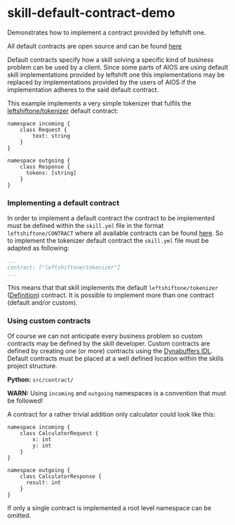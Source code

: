 # skill-default-contract-demo

Demonstrates how to implement a contract provided by leftshift one.

All default contracts are open source and can be found [here](https://github.com/leftshiftone/skill-contracts/tree/master/src/main/resources/leftshiftone)

Default contracts specify how a skill solving a specific kind of business problem can be used by a client. Since some
parts of AIOS are using default skill implementations provided by leftshift one this implementations may be replaced
by implementations provided by the users of AIOS if the implementation adheres to the said default contract.

This example implements a very simple tokenizer that fulfils the [leftshiftone/tokenizer](https://github.com/leftshiftone/skill-contracts/blob/master/src/main/resources/leftshiftone/tokenizer/schema.dbs) default contract:

```
namespace incoming {
    class Request {
        text: string
    }
}

namespace outgoing {
    class Response {
      tokens: [string]
    }
}
```

### Implementing a default contract

In order to implement a default contract the contract to be implemented must be defined within the `skill.yml` file
in the format `leftshiftone/CONTRACT` where all available contracts can be found [here](https://github.com/leftshiftone/skill-contracts/tree/master/src/main/resources/leftshiftone).
So to implement the tokenizer default contract the `skill.yml` file must be adapted as following:

```yaml
...
contract: ["leftshiftone/tokenizer"]
...
```

This means that that skill implements the default `leftshiftone/tokenizer` ([Definition](https://github.com/leftshiftone/skill-contracts/blob/master/src/main/resources/leftshiftone/tokenizer/schema.dbs)) contract. It is possible to implement more than
one contract (default and/or custom). 

### Using custom contracts

Of course we can not anticipate every business problem so custom contracts may be defined by the skill developer. 
Custom contracts are defined by creating one (or more) contracts using the [Dynabuffers IDL](https://github.com/leftshiftone/dynabuffers). Default contracts must be
placed at a well defined location within the skills project structure.

**Python:** `src/contract/`


**WARN:** Using `incoming` and `outgoing` namespaces is a convention that must be followed!

A contract for a rather trivial addition only calculator could look like this:
```
namespace incoming {
    class CalculatorRequest {
        x: int
        y: int
    }
}

namespace outgoing {
    class CalculatorResponse {
      result: int
    }
}
```

If only a single contract is implemented a root level namespace can be omitted.